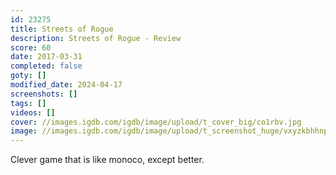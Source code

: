 ```yaml
---
id: 23275
title: Streets of Rogue
description: Streets of Rogue - Review
score: 60
date: 2017-03-31
completed: false
goty: []
modified_date: 2024-04-17
screenshots: []
tags: []
videos: []
cover: //images.igdb.com/igdb/image/upload/t_cover_big/co1rbv.jpg
image: //images.igdb.com/igdb/image/upload/t_screenshot_huge/vxyzkbhhnphagleixn5j.jpg
---
```

Clever game that is like monoco, except better.